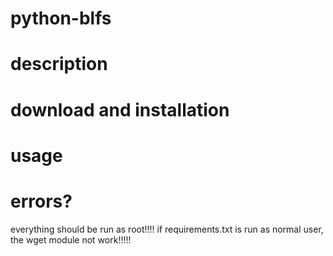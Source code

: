 # python-blfs

# description

# download and installation

# usage

# errors?
everything should be run as root!!!!
if requirements.txt is run as normal user, the wget module not work!!!!!

